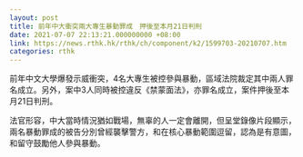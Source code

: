 ```yaml
---
layout: post
title: 前年中大衝突兩大專生暴動罪成　押後至本月21日判刑
date: 2021-07-07 22:13:21.000000000 +08:00
link: https://news.rthk.hk/rthk/ch/component/k2/1599703-20210707.htm
categories: rthk
---
```


前年中文大學爆發示威衝突，4名大專生被控參與暴動，區域法院裁定其中兩人罪名成立。另外，案中3人同時被控違反《禁蒙面法》，亦罪名成立，案件押後至本月21日判刑。

法官形容，中大當時情況猶如戰場，無辜的人一定會離開，但呈堂錄像片段顯示，兩名暴動罪成的被告分別曾經襲擊警方，和在核心暴動範圍逗留，認為是有意圖，和留守鼓勵他人參與暴動。
